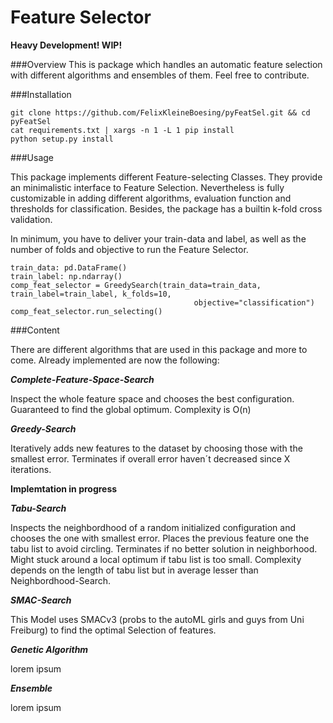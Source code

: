 # Feature Selector

**Heavy Development! WIP!**

###Overview
This is package which handles an automatic feature selection with different algorithms and ensembles of them.
Feel free to contribute. 


###Installation
```
git clone https://github.com/FelixKleineBoesing/pyFeatSel.git && cd pyFeatSel
cat requirements.txt | xargs -n 1 -L 1 pip install
python setup.py install
```

###Usage

This package implements different Feature-selecting Classes. 
They provide an minimalistic interface to Feature Selection. Nevertheless is fully customizable in adding different algorithms, evaluation function and thresholds for classification.
Besides, the package has a builtin k-fold cross validation. 

In minimum, you have to deliver your train-data and label, as well as the number of folds and objective to run the Feature Selector.
 ```
 train_data: pd.DataFrame()
 train_label: np.ndarray()
 comp_feat_selector = GreedySearch(train_data=train_data, train_label=train_label, k_folds=10,
                                          objective="classification")
 comp_feat_selector.run_selecting()
 ```
 

###Content

There are different algorithms that are used in this package and more to come.
Already implemented are now the following:

***Complete-Feature-Space-Search***

Inspect the whole feature space and chooses the best configuration. Guaranteed to find the global optimum.
Complexity is O(n)

***Greedy-Search***

Iteratively adds new features to the dataset by choosing those with the smallest error. Terminates if overall error 
haven´t decreased since X iterations. 

**Implemtation in progress**

***Tabu-Search***

Inspects the neighbordhood of a random initialized configuration and chooses the one with smallest error. Places the 
previous feature one the tabu list to avoid circling. Terminates if no better solution in neighborhood.
Might stuck around a local optimum if tabu list is too small. Complexity depends on the length of tabu list but in average 
lesser than Neighbordhood-Search. 


***SMAC-Search***

This Model uses SMACv3 (probs to the autoML girls and guys from Uni Freiburg) to find the optimal Selection of features.

***Genetic Algorithm***

lorem ipsum

***Ensemble***   

lorem ipsum